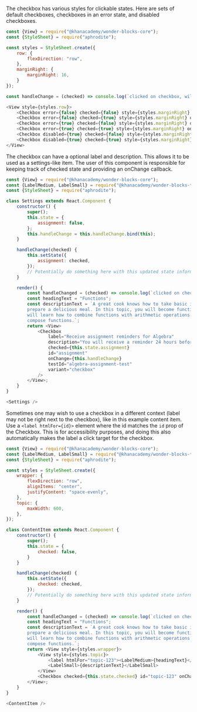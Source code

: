 The checkbox has various styles for clickable states. Here are sets of default checkboxes, checkboxes in an error state, and disabled checkboxes.
```js
const {View} = require("@khanacademy/wonder-blocks-core");
const {StyleSheet} = require("aphrodite");

const styles = StyleSheet.create({
    row: {
        flexDirection: "row",
    },
    marginRight: {
        marginRight: 16,
    }
});

const handleChange = (checked) => console.log(`clicked on checkbox, will be checked=${checked.toString()}`);

<View style={styles.row}>
    <Checkbox error={false} checked={false} style={styles.marginRight} onChange={handleChange} />
    <Checkbox error={false} checked={true} style={styles.marginRight} onChange={handleChange} />
    <Checkbox error={true} checked={false} style={styles.marginRight} onChange={handleChange} />
    <Checkbox error={true} checked={true} style={styles.marginRight} onChange={handleChange} />
    <Checkbox disabled={true} checked={false} style={styles.marginRight} onChange={handleChange} />
    <Checkbox disabled={true} checked={true} style={styles.marginRight} onChange={handleChange} />
</View>
```

The checkbox can have a optional label and description. This allows it to be
used as a settings-like item. The user of this component is responsible for
keeping track of checked state and providing an onChange callback.

```js
const {View} = require("@khanacademy/wonder-blocks-core");
const {LabelMedium, LabelSmall} = require("@khanacademy/wonder-blocks-typography");
const {StyleSheet} = require("aphrodite");

class Settings extends React.Component {
    constructor() {
        super();
        this.state = {
            assignment: false,
        };
        this.handleChange = this.handleChange.bind(this);
    }

    handleChange(checked) {
        this.setState({
            assignment: checked,
        });
        // Potentially do something here with this updated state information.
    }

    render() {
        const handleChanged = (checked) => console.log(`clicked on checkbox with checked=${checked.toString()}`);
        const headingText = "Functions";
        const descriptionText = `A great cook knows how to take basic ingredients and
        prepare a delicious meal. In this topic, you will become function-chefs! You
        will learn how to combine functions with arithmetic operations and how to
        compose functions.`;
        return <View>
            <Checkbox
                label="Receive assignment reminders for Algebra"
                description="You will receive a reminder 24 hours before each deadline"
                checked={this.state.assignment}
                id="assignment"
                onChange={this.handleChange}
                testId="algebra-assignment-test"
                variant="checkbox"
            />
        </View>;
    }
}

<Settings />
```

Sometimes one may wish to use a checkbox in a different context (label may not
be right next to the checkbox), like in this example content item. Use a
`<label htmlFor={id}>` element where the id matches the `id` prop of the
Checkbox. This is for accessibility purposes, and doing this also automatically
makes the label a click target for the checkbox.
```js
const {View} = require("@khanacademy/wonder-blocks-core");
const {LabelMedium, LabelSmall} = require("@khanacademy/wonder-blocks-typography");
const {StyleSheet} = require("aphrodite");

const styles = StyleSheet.create({
    wrapper: {
        flexDirection: "row",
        alignItems: "center",
        justifyContent: "space-evenly",
    },
    topic: {
        maxWidth: 600,
    },
});

class ContentItem extends React.Component {
    constructor() {
        super();
        this.state = {
            checked: false,
        }
    }

    handleChange(checked) {
        this.setState({
            checked: checked,
        });
        // Potentially do something here with this updated state information.
    }

    render() {
        const handleChanged = (checked) => console.log(`clicked on checkbox with checked=${checked.toString()}`);
        const headingText = "Functions";
        const descriptionText = `A great cook knows how to take basic ingredients and
        prepare a delicious meal. In this topic, you will become function-chefs! You
        will learn how to combine functions with arithmetic operations and how to
        compose functions.`;
        return <View style={styles.wrapper}>
            <View style={styles.topic}>
                <label htmlFor="topic-123"><LabelMedium>{headingText}</LabelMedium></label>
                <LabelSmall>{descriptionText}</LabelSmall>
            </View>
            <Checkbox checked={this.state.checked} id="topic-123" onChange={checked => this.handleChange(checked)} />
        </View>;
    }
}

<ContentItem />
```
